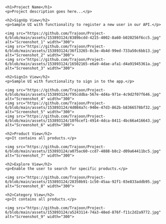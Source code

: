 <!DOCTYPE html>
<html lang="en">

<head>
    <meta charset="UTF-8">
    <meta name="viewport" content="width=device-width, initial-scale=1.0">
    <title>Your Project README</title>
</head>

<body>

    <h1>Project Name</h1>
    <p>Project description goes here...</p>

    <h2>SignUp View</h2>
    <p>Sample UI with functionality to register a new user in our API.</p>

    <img src="https://github.com/Trajoon/Project-6/blob/main/assets/153893124/8389bcdd-4215-4002-8a60-b020256f6cc5.jpg" alt="Screenshot_1" width="300">
    <img src="https://github.com/Trajoon/Project-6/blob/main/assets/153893124/36f13265-8c3e-4b4d-99ed-733a50c6bb13.jpg" alt="Screenshot_2" width="300">
    <img src="https://github.com/Trajoon/Project-6/blob/main/assets/153893124/16502165-e6a9-4dae-afa1-d4a91945361a.jpg" alt="Screenshot_3" width="300">

    <h2>SignIn View</h2>
    <p>Sample UI with functionality to sign in to the app.</p>

    <img src="https://github.com/Trajoon/Project-6/blob/main/assets/153893124/f95cddba-567e-4d4a-971e-4c9d2f07f646.jpg" alt="Screenshot_4" width="300">
    <img src="https://github.com/Trajoon/Project-6/blob/main/assets/153893124/4d084a7c-940e-47d3-862b-b8366578bf32.jpg" alt="Screenshot_5" width="300">
    <img src="https://github.com/Trajoon/Project-6/blob/main/assets/153893124/10f6cef1-4914-4dca-8411-4bc66a416643.jpg" alt="Screenshot_6" width="300">

    <h2>Product View</h2>
    <p>It contains all products.</p>

    <img src="https://github.com/Trajoon/Project-6/blob/main/assets/153893124/a075ac60-ccd7-4888-b8c2-d09a64411bc5.jpg" alt="Screenshot_7" width="300">

    <h2>Explore View</h2>
    <p>Enable the user to search for specific products.</p>

    <img src="https://github.com/Trajoon/Project-6/blob/main/assets/153893124/28350b91-1c50-45aa-92f1-03e833addb95.jpg" alt="Screenshot_8" width="300">

    <h2>Category View</h2>
    <p>It contains all products.</p>

    <img src="https://github.com/Trajoon/Project-6/blob/main/assets/153893124/a5243114-74a3-48ed-876f-f11c2d2a9772.jpg" alt="Screenshot_9" width="300">

</body>

</html>
